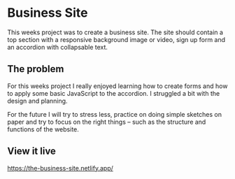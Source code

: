 # Business Site

This weeks project was to create a business site. The site should contain a top section with a responsive background image or video, sign up form and an accordion with collapsable text.

## The problem

For this weeks project I really enjoyed learning how to create forms and how to apply some basic JavaScript to the accordion. I struggled a bit with the design and planning.

For the future I will try to stress less, practice on doing simple sketches on paper and try to focus on the right things – such as the structure and functions of the website.

## View it live

https://the-business-site.netlify.app/

